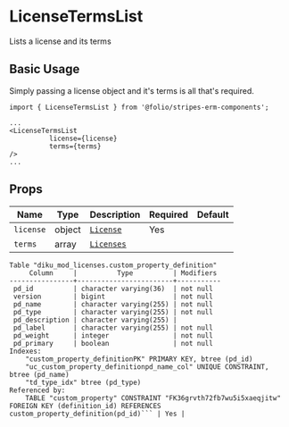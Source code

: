 # LicenseTermsList
Lists a license and its terms

## Basic Usage
Simply passing a license object and it's terms is all that's required.
```
import { LicenseTermsList } from '@folio/stripes-erm-components';

...
<LicenseTermsList
          license={license}
          terms={terms}
/>
...
```

## Props

| Name | Type | Description | Required | Default |
--- | --- | --- | --- | --- |
| `license` | object | [`License`](https://github.com/folio-org/mod-licenses/blob/master/service/grails-app/domain/org/olf/licenses/License.groovy) | Yes |
| `terms` | array | [`Licenses`](https://github.com/folio-org/ui-licenses/blob/master/src/routes/Licenses.js)
```okapi_modules=# \d custom_property_definition;
Table "diku_mod_licenses.custom_property_definition"
     Column     |          Type          | Modifiers
----------------+------------------------+-----------
 pd_id          | character varying(36)  | not null
 version        | bigint                 | not null
 pd_name        | character varying(255) | not null
 pd_type        | character varying(255) | not null
 pd_description | character varying(255) |
 pd_label       | character varying(255) | not null
 pd_weight      | integer                | not null
 pd_primary     | boolean                | not null
Indexes:
    "custom_property_definitionPK" PRIMARY KEY, btree (pd_id)
    "uc_custom_property_definitionpd_name_col" UNIQUE CONSTRAINT, btree (pd_name)
    "td_type_idx" btree (pd_type)
Referenced by:
    TABLE "custom_property" CONSTRAINT "FK36grvth72fb7wu5i5xaeqjitw" FOREIGN KEY (definition_id) REFERENCES custom_property_definition(pd_id)``` | Yes |
